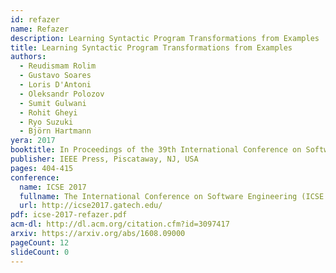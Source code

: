 ```yaml
---
id: refazer
name: Refazer
description: Learning Syntactic Program Transformations from Examples
title: Learning Syntactic Program Transformations from Examples
authors:
  - Reudismam Rolim
  - Gustavo Soares
  - Loris D'Antoni
  - Oleksandr Polozov
  - Sumit Gulwani
  - Rohit Gheyi
  - Ryo Suzuki
  - Björn Hartmann
yera: 2017
booktitle: In Proceedings of the 39th International Conference on Software Engineering (ICSE '17)
publisher: IEEE Press, Piscataway, NJ, USA
pages: 404-415
conference:
  name: ICSE 2017
  fullname: The International Conference on Software Engineering (ICSE 2017)
  url: http://icse2017.gatech.edu/
pdf: icse-2017-refazer.pdf
acm-dl: http://dl.acm.org/citation.cfm?id=3097417
arxiv: https://arxiv.org/abs/1608.09000
pageCount: 12
slideCount: 0
---
```


